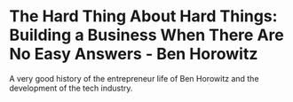 # The Hard Thing About Hard Things: Building a Business When There Are No Easy Answers - Ben Horowitz

A very good history of the entrepreneur life of Ben Horowitz and the development of the tech industry.
